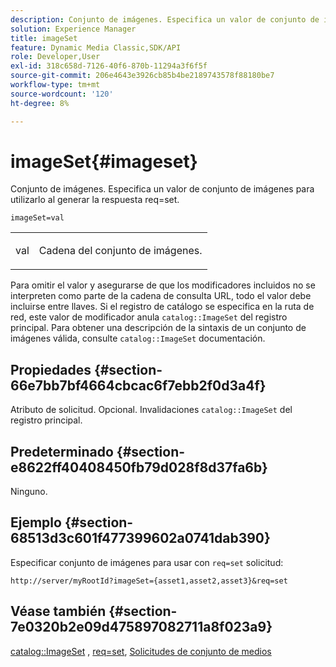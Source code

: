 ```yaml
---
description: Conjunto de imágenes. Especifica un valor de conjunto de imágenes para utilizarlo al generar la respuesta req=set.
solution: Experience Manager
title: imageSet
feature: Dynamic Media Classic,SDK/API
role: Developer,User
exl-id: 318c658d-7126-40f6-870b-11294a3f6f5f
source-git-commit: 206e4643e3926cb85b4be2189743578f88180be7
workflow-type: tm+mt
source-wordcount: '120'
ht-degree: 8%

---
```


# imageSet{#imageset}

Conjunto de imágenes. Especifica un valor de conjunto de imágenes para utilizarlo al generar la respuesta req=set.

`imageSet=val`

<table id="simpletable_F697691D166C407D82233664814F4663"> 
 <tr class="strow"> 
  <td class="stentry"> <p><span class="codeph"> <span class="varname"> val</span></span> </p> </td> 
  <td class="stentry"> <p>Cadena del conjunto de imágenes. </p></td> 
 </tr> 
</table>

Para omitir el valor y asegurarse de que los modificadores incluidos no se interpreten como parte de la cadena de consulta URL, todo el valor debe incluirse entre llaves. Si el registro de catálogo se especifica en la ruta de red, este valor de modificador anula `catalog::ImageSet` del registro principal. Para obtener una descripción de la sintaxis de un conjunto de imágenes válida, consulte `catalog::ImageSet` documentación.

## Propiedades {#section-66e7bb7bf4664cbcac6f7ebb2f0d3a4f}

Atributo de solicitud. Opcional. Invalidaciones `catalog::ImageSet` del registro principal.

## Predeterminado {#section-e8622ff40408450fb79d028f8d37fa6b}

Ninguno.

## Ejemplo {#section-68513d3c601f477399602a0741dab390}

Especificar conjunto de imágenes para usar con `req=set` solicitud:

`http://server/myRootId?imageSet={asset1,asset2,asset3}&req=set`

## Véase también {#section-7e0320b2e09d475897082711a8f023a9}

[catalog::ImageSet](/help/aem-is-ir-api/is-api/image-catalog/image-serving-api-ref/c-image-catalog-reference/c-image-svg-data-reference/c-image-data-reference/r-imageset-cat.md) , [req=set](../../../../../is-api/http-ref/image-serving-api-ref/c-http-protocol-reference/c-command-reference/r-req/r-req.md#reference-907cdb4a97034db7ad94695f25552e76), [Solicitudes de conjunto de medios](../../../../../is-api/http-ref/image-serving-api-ref/c-http-protocol-reference/c-syntax-and-features/r-media-set-requests.md#reference-f2f2aa11208b47609fe17848d3b86a0b)
